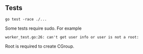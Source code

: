 ## Tests

```shell
go test -race ./...
```

Some tests require sudo. For example
```shell
worker_test.go:26: can't get user info or user is not a root:
```
Root is required to create CGroup.
